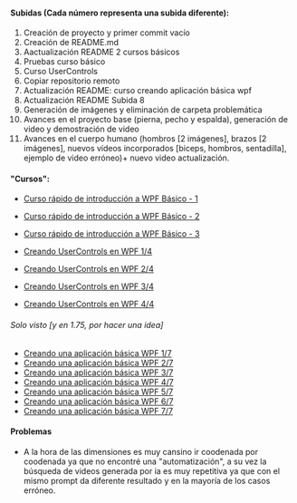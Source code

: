 #### Subidas (Cada número representa una subida diferente):
1. Creación de proyecto y primer commit vacío
2. Creación de README.md
3. Aactualización README 2 cursos básicos
4. Pruebas curso básico
5. Curso UserControls
6. Copiar repositorio remoto
7. Actualización README: curso creando aplicación básica wpf
8. Actualización README Subida 8
9. Generación de imágenes y eliminación de carpeta problemática
10. Avances en el proyecto base (pierna, pecho y espalda), generación de video y demostración de video
11. Avances en el cuerpo humano (hombros [2 imágenes], brazos [2 imágenes], nuevos vídeos incorporados [biceps, hombros, sentadilla], ejemplo de video erróneo)+ nuevo video actualización.

#### "Cursos":
* [Curso rápido de introducción a WPF Básico - 1](https://www.youtube.com/watch?v=an2_ZWjCxy8&list=PLJMC9VQdDCgJpgLzxhkhnt0hW_VRg3E5b&index=2)
* [Curso rápido de introducción a WPF Básico - 2](https://www.youtube.com/watch?v=IEMjrCNpLxM&list=PLJMC9VQdDCgJpgLzxhkhnt0hW_VRg3E5b&index=3)
* [Curso rápido de introducción a WPF Básico - 3](https://www.youtube.com/watch?v=o5ObiLgBjVI&list=PLJMC9VQdDCgJpgLzxhkhnt0hW_VRg3E5b&index=1)

* [Creando UserControls en WPF 1/4](https://www.youtube.com/watch?v=ipDragZ6R4s)
* [Creando UserControls en WPF 2/4](https://www.youtube.com/watch?v=gBagl8siTng)
* [Creando UserControls en WPF 3/4](https://www.youtube.com/watch?v=3b5-lRkYMpo)
* [Creando UserControls en WPF 4/4](https://www.youtube.com/watch?v=_lTX_1h1YPQ)

###### Solo visto [y en 1.75, por hacer una idea]
* [Creando una aplicación básica WPF 1/7](https://www.youtube.com/watch?v=1e8B-uYeKcs)
* [Creando una aplicación básica WPF 2/7](https://www.youtube.com/watch?v=OxPlKfuceOE)
* [Creando una aplicación básica WPF 3/7](https://www.youtube.com/watch?v=O1bExtKnQNc)
* [Creando una aplicación básica WPF 4/7](https://www.youtube.com/watch?v=GYhOR-WM_ZM)
* [Creando una aplicación básica WPF 5/7](https://www.youtube.com/watch?v=M0AAwqP60Ow)
* [Creando una aplicación básica WPF 6/7](https://www.youtube.com/watch?v=CLjp1Ly8JhU)
* [Creando una aplicación básica WPF 7/7](https://www.youtube.com/watch?v=KqxUPF9nA0w)

#### Problemas
* A la hora de las dimensiones es muy cansino ir coodenada por coodenada ya que no encontré una "automatización", a su vez la búsqueda de videos generada por ia es muy repetitiva ya que con el mismo prompt da diferente resultado y en la mayoría de los casos erróneo.
